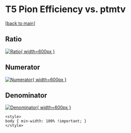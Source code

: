 # T5 Pion Efficiency vs. ptmtv

[[back to main](./)]



## Ratio

[![Ratio](../mtv/var/T5_211_eff_ptmtv.png){ width=600px }](../mtv/var/T5_211_eff_ptmtv.pdf)

## Numerator

[![Numerator](../mtv/num/T5_211_eff_ptmtv_num0.png){ width=600px }](../mtv/num/T5_211_eff_ptmtv_num0.pdf)

## Denominator

[![Denominator](../mtv/den/T5_211_eff_ptmtv_den.png){ width=600px }](../mtv/den/T5_211_eff_ptmtv_den.pdf)


``` {=html}
<style>
body { min-width: 100% !important; }
</style>
```
